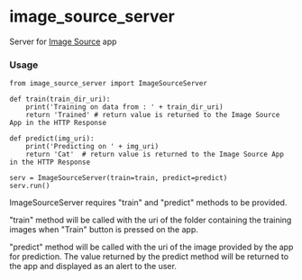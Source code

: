 # image_source_server

Server for <a href="https://expo.io/@prasannals/image-source">Image Source</a> app

### Usage

```
from image_source_server import ImageSourceServer

def train(train_dir_uri):
    print('Training on data from : ' + train_dir_uri)
    return 'Trained' # return value is returned to the Image Source App in the HTTP Response

def predict(img_uri):
    print('Predicting on ' + img_uri)
    return 'Cat'  # return value is returned to the Image Source App in the HTTP Response

serv = ImageSourceServer(train=train, predict=predict)
serv.run()
```

ImageSourceServer requires "train" and "predict" methods to be provided.

"train" method will be called with the uri of the folder containing the training images when "Train" button is pressed on the app.

"predict" method will be called with the uri of the image provided by the app for prediction. The value returned by the predict method will be returned to the app and displayed as an alert to the user.
